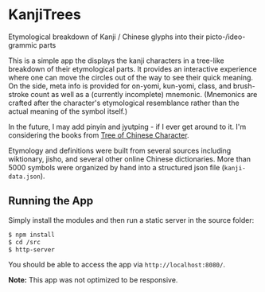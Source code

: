 # KanjiTrees
Etymological breakdown of Kanji / Chinese glyphs into their picto-/ideo-grammic parts

This is a simple app the displays the kanji characters in a tree-like breakdown of their etymological parts. It provides an interactive experience where one can move the circles out of the way to see their quick meaning. On the side, meta info is provided for on-yomi, kun-yomi, class, and brush-stroke count as well as a (currently incomplete) mnemonic. (Mnemonics are crafted after the character's etymological resemblance rather than the actual meaning of the symbol itself.)

In the future, I may add pinyin and jyutping - if I ever get around to it. I'm considering the books from [Tree of Chinese Character](https://www.chinasprout.com/shop/BLP376).

Etymology and definitions were built from several sources including wiktionary, jisho, and several other online Chinese dictionaries. More than 5000 symbols were organized by hand into a structured json file (`kanji-data.json`).

## Running the App

Simply install the modules and then run a static server in the source folder:

```sh
$ npm install
$ cd /src
$ http-server
```

You should be able to access the app via `http://localhost:8080/`.

**Note:** This app was not optimized to be responsive.
